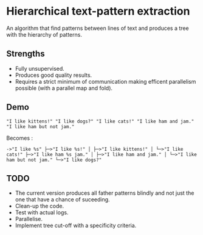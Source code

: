 # Hierarchical text-pattern extraction

An algorithm that find patterns between lines of text and produces a tree with the hierarchy of patterns.

## Strengths

- Fully unsupervised.
- Produces good quality results.
- Requires a strict minimum of communication making efficent parallelism possible (with a parallel map and fold).

## Demo

`
"I like kittens!"
"I like dogs?"
"I like cats!"
"I like ham and jam."
"I like ham but not jam."
`

Becomes :

`
->"I like %s"
 ├─>"I like %s!"
 │ ├─>"I like kittens!"
 │ └─>"I like cats!"
 ├─>"I like ham %s jam."
 │ ├─>"I like ham and jam."
 │ └─>"I like ham but not jam."
 └─>"I like dogs?"
`

## TODO

- The current version produces all father patterns blindly and not just the one that have a chance of suceeding.
- Clean-up the code.
- Test with actual logs.
- Parallelise.
- Implement tree cut-off with a specificity criteria.
